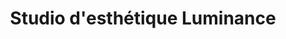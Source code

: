 ---
title: "Studio d'esthétique Luminance"
url: /montreal/studio-desthetique-luminance/
shop: beauty
---